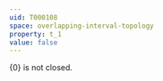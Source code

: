 ```yaml
---
uid: T000108
space: overlapping-interval-topology
property: t_1
value: false
---
```

$\{0\}$ is not closed.

